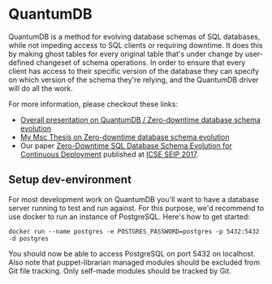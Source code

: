 # QuantumDB

QuantumDB is a method for evolving database schemas of SQL databases, while not impeding access to SQL clients or
requiring downtime. It does this by making ghost tables for every original table that's under change by user-defined
changeset of schema operations. In order to ensure that every client has access to their specific version of the
database they can specify on which version of the schema they're relying, and the QuantumDB driver will do all the
work.

For more information, please checkout these links:

* [Overall presentation on QuantumDB / Zero-downtime database schema evolution](https://speakerdeck.com/michaeldejong/icse-17-zero-downtime-sql-database-schema-evolution-for-continuous-deployment-1)
* [My Msc Thesis on Zero-downtime database schema evolution](http://resolver.tudelft.nl/uuid:af89f8ba-fc34-4084-b479-154be397718f)
* Our paper [Zero-Downtime SQL Database Schema Evolution for Continuous Deployment](https://pure.tudelft.nl/portal/en/publications/zerodowntime-sql-database-schema-evolution-for-continuous-deployment(a1fa43f9-9066-4f21-a199-56793f0d2614).html) published at [ICSE SEIP 2017](http://dx.doi.org/10.1109/ICSE-SEIP.2017.5).

## Setup dev-environment

For most development work on QuantumDB you'll want to have a database server running to test and run against. For this
purpose, we'd recommend to use docker to run an instance of PostgreSQL. Here's how to get started:

```
docker run --name postgres -e POSTGRES_PASSWORD=postgres -p 5432:5432 -d postgres
```

You should now be able to access PostgreSQL on port 5432 on localhost. Also note that puppet-librarian managed modules
should be excluded from Git file tracking. Only self-made modules should be tracked by Git.
